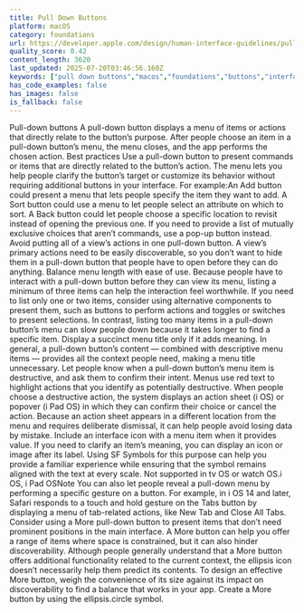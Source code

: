 ```yaml
---
title: Pull Down Buttons
platform: macOS
category: foundations
url: https://developer.apple.com/design/human-interface-guidelines/pull-down-buttons
quality_score: 0.42
content_length: 3620
last_updated: 2025-07-20T03:46:56.160Z
keywords: ["pull down buttons","macos","foundations","buttons","interface","system","design"]
has_code_examples: false
has_images: false
is_fallback: false
---
```


Pull-down buttons A pull-down button displays a menu of items or actions that directly relate to the button’s purpose. After people choose an item in a pull-down button’s menu, the menu closes, and the app performs the chosen action. Best practices Use a pull-down button to present commands or items that are directly related to the button’s action. The menu lets you help people clarify the button’s target or customize its behavior without requiring additional buttons in your interface. For example:An Add button could present a menu that lets people specify the item they want to add. A Sort button could use a menu to let people select an attribute on which to sort. A Back button could let people choose a specific location to revisit instead of opening the previous one. If you need to provide a list of mutually exclusive choices that aren’t commands, use a pop-up button instead. Avoid putting all of a view’s actions in one pull-down button. A view’s primary actions need to be easily discoverable, so you don’t want to hide them in a pull-down button that people have to open before they can do anything. Balance menu length with ease of use. Because people have to interact with a pull-down button before they can view its menu, listing a minimum of three items can help the interaction feel worthwhile. If you need to list only one or two items, consider using alternative components to present them, such as buttons to perform actions and toggles or switches to present selections. In contrast, listing too many items in a pull-down button’s menu can slow people down because it takes longer to find a specific item. Display a succinct menu title only if it adds meaning. In general, a pull-down button’s content — combined with descriptive menu items — provides all the context people need, making a menu title unnecessary. Let people know when a pull-down button’s menu item is destructive, and ask them to confirm their intent. Menus use red text to highlight actions that you identify as potentially destructive. When people choose a destructive action, the system displays an action sheet (i OS) or popover (i Pad OS) in which they can confirm their choice or cancel the action. Because an action sheet appears in a different location from the menu and requires deliberate dismissal, it can help people avoid losing data by mistake. Include an interface icon with a menu item when it provides value. If you need to clarify an item’s meaning, you can display an icon or image after its label. Using SF Symbols for this purpose can help you provide a familiar experience while ensuring that the symbol remains aligned with the text at every scale. Not supported in tv OS or watch OS.i OS, i Pad OSNote You can also let people reveal a pull-down menu by performing a specific gesture on a button. For example, in i OS 14 and later, Safari responds to a touch and hold gesture on the Tabs button by displaying a menu of tab-related actions, like New Tab and Close All Tabs. Consider using a More pull-down button to present items that don’t need prominent positions in the main interface. A More button can help you offer a range of items where space is constrained, but it can also hinder discoverability. Although people generally understand that a More button offers additional functionality related to the current context, the ellipsis icon doesn’t necessarily help them predict its contents. To design an effective More button, weigh the convenience of its size against its impact on discoverability to find a balance that works in your app. Create a More button by using the ellipsis.circle symbol.